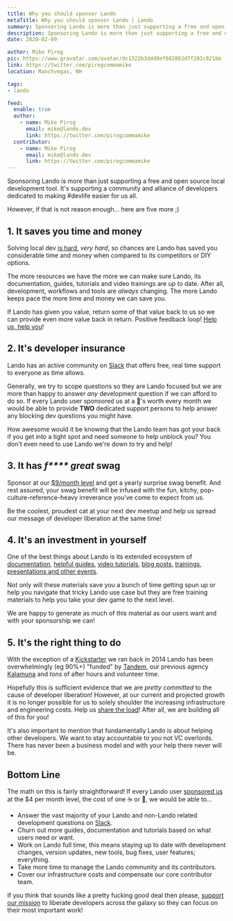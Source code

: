 ```yaml
---
title: Why you should sponsor Lando
metaTitle: Why you should sponsor Lando | Lando
summary: Sponsoring Lando is more than just supporting a free and open source local development tool, it's supporting a community of developers dedicated to making development easier for us all.
description: Sponsoring Lando is more than just supporting a free and open source local development tool, it's supporting a community of developers dedicated to making development easier for us all.
date: 2020-02-09

author: Mike Pirog
pic: https://www.gravatar.com/avatar/dc1322b3ddd0ef682862d7f281c821bb
link: https://twitter.com/pirogcommamike
location: Manchvegas, NH

tags:
- lando

feed:
  enable: true
  author:
    - name: Mike Pirog
      email: mike@lando.dev
      link: https://twitter.com/pirogcommamike
  contributor:
    - name: Mike Pirog
      email: mike@lando.dev
      link: https://twitter.com/pirogcommamike
---
```


Sponsoring Lando is more than just supporting a free and open source local development tool. It's supporting a community and alliance of developers dedicated to making #devlife easier for us all.

However, if that is not reason enough... here are five more ;)

## 1. It saves you time and money

Solving local dev [is hard](/2017/10/24/journey-lando/), _very hard_, so chances are Lando has saved you considerable time and money when compared to its competitors or DIY options.

The more resources we have the more we can make sure Lando, its documentation, guides, tutorials and video trainings are up to date. After all, development, workflows and tools are _always_ changing. The more Lando keeps pace the more time and money we can save you.

If Lando has given you value, return some of that value back to us so we can provide even more value back in return. Positive feedback loop! [Help us, help you](https://www.youtube.com/watch?v=XmlXU4uK5rA)!

## 2. It's developer insurance

Lando has an active community on [Slack](https://launchpass.com/devwithlando) that offers free, real time support to everyone as time allows.

Generally, we try to scope questions so they are Lando focused but we are more than happy to answer _any_ development question if we can afford to do so. If every Lando user sponsored us at a :beer:'s worth every month we would be able to provide **TWO** dedicated support persons to help answer any blocking dev questions you might have.

How awesome would it be knowing that the Lando team has got your back if you get into a tight spot and need someone to help unblock you? You don't even need to use Lando we're down to try and help!

## 3. It has _f**** great_ swag

Sponsor at our [$9/month level](https://lando.dev/sponsor/) and get a yearly surprise swag benefit. And rest assured, your swag benefit will be infused with the fun, kitchy, pop-culture-reference-heavy irreverance you've come to expect from us.

Be the coolest, proudest cat at your next dev meetup and help us spread our message of developer liberation at the same time!

## 4. It's an investment in yourself

One of the best things about Lando is its extended ecosystem of [documentation](https://docs.lando.dev), [helpful guides](https://docs.lando.dev/guides/lando-info.html), [video tutorials](https://www.youtube.com/channel/UCl_QBNuGJNoo7yH-n18K7Kg), [blog posts](https://blog.lando.dev), [trainings, presentations and other events](https://events.lando.dev).

Not only will these materials save you a bunch of time getting spun up or help you navigate that tricky Lando use case but they are free training materials to help you take your dev game to the next level.

We are happy to generate as much of this material as our users want and with your sponsorship we can!

## 5. It's the right thing to do

With the exception of a [Kickstarter](https://www.kickstarter.com/projects/kalabox/kalabox-advanced-web-tools-for-the-people) we ran back in 2014 Lando has been overwhelmingly (eg 90%+) "funded" by [Tandem](https://thinktandem.io), our previous agency [Kalamuna](https://kalamuna.ca) and _tons_ of after hours and volunteer time.

Hopefully this is sufficient evidence that we are _pretty committed_ to the cause of developer liberation! However, at our current and projected growth it is no longer possible for us to solely shoulder the increasing infrastructure and engineering costs. Help us [share the load](https://www.youtube.com/watch?v=wlJgD4GuDVs)! After all, we are building all of this for you!

It's also important to mention that fundamentally Lando is about helping other developers. We want to stay accountable to _you_ not VC overlords. There has never been a business model and with your help there never will be.

## Bottom Line

The math on this is fairly straightforward! If every Lando user [sponsored us](https://lando.dev/sponsor/) at the $4 per month level, the cost of one :coffee: or :beer:, we would be able to...

* Answer the vast majority of your Lando and non-Lando related development questions on [Slack](https://launchpass.com/devwithlando).
* Churn out more guides, documentation and tutorials based on what users need or want.
* Work on Lando full time, this means staying up to date with development changes, version updates, new tools, bug fixes, user features; everything.
* Take more time to manage the Lando community and its contributors.
* Cover our infrastructure costs and compensate our core contributor team.

If you think that sounds like a pretty fucking good deal then please, [support our mission](https://lando.dev/sponsor) to liberate developers across the galaxy so they can focus on their most important work!
